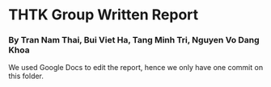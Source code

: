 # **THTK Group Written Report**

### By Tran Nam Thai, Bui Viet Ha, Tang Minh Tri, Nguyen Vo Dang Khoa

We used Google Docs to edit the report, hence we only have one commit on this folder.

